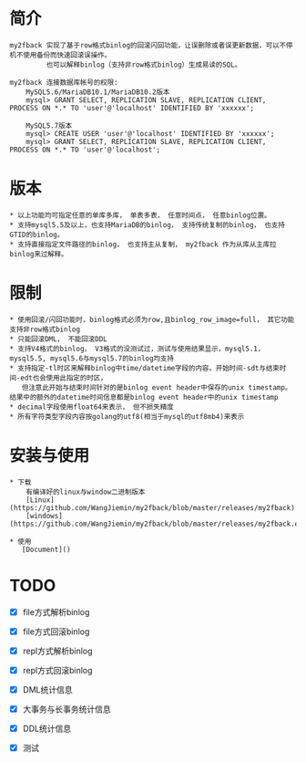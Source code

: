 # 简介
	my2fback 实现了基于row格式binlog的回滚闪回功能，让误删除或者误更新数据，可以不停机不使用备份而快速回滚误操作。
	         也可以解释binlog（支持非row格式binlog）生成易读的SQL。
	
	my2fback 连接数据库帐号的权限: 
	    MySQL5.6/MariaDB10.1/MariaDB10.2版本
	    mysql> GRANT SELECT, REPLICATION SLAVE, REPLICATION CLIENT, PROCESS ON *.* TO 'user'@'localhost' IDENTIFIED BY 'xxxxxx';
	    
	    MySQL5.7版本
	    mysql> CREATE USER 'user'@'localhost' IDENTIFIED BY 'xxxxxx';
	    mysql> GRANT SELECT, REPLICATION SLAVE, REPLICATION CLIENT, PROCESS ON *.* TO 'user'@'localhost';

# 版本 
    * 以上功能均可指定任意的单库多库， 单表多表， 任意时间点， 任意binlog位置。
    * 支持mysql5.5及以上，也支持MariaDB的binlog， 支持传统复制的binlog， 也支持GTID的binlog。
    * 支持直接指定文件路径的binlog， 也支持主从复制， my2fback 作为从库从主库拉binlog来过解释。
# 限制
    * 使用回滚/闪回功能时，binlog格式必须为row,且binlog_row_image=full， 其它功能支持非row格式binlog
    * 只能回滚DML， 不能回滚DDL
    * 支持V4格式的binlog， V3格式的没测试过，测试与使用结果显示，mysql5.1，mysql5.5, mysql5.6与mysql5.7的binlog均支持
    * 支持指定-tl时区来解释binlog中time/datetime字段的内容。开始时间-sdt与结束时间-edt也会使用此指定的时区， 
       但注意此开始与结束时间针对的是binlog event header中保存的unix timestamp。结果中的额外的datetime时间信息都是binlog event header中的unix timestamp
    * decimal字段使用float64来表示， 但不损失精度
    * 所有字符类型字段内容按golang的utf8(相当于mysql的utf8mb4)来表示
    
# 安装与使用 
    * 下载
        有编译好的linux与window二进制版本
        [Linux](https://github.com/WangJiemin/my2fback/blob/master/releases/my2fback)
        [windows](https://github.com/WangJiemin/my2fback/blob/master/releases/my2fback.exe)
        
    * 使用
       [Document]()

# TODO
- [x] file方式解析binlog
- [x] file方式回滚binlog
- [x] repl方式解析binlog
- [x] repl方式回滚binlog
- [x] DML统计信息
- [x] 大事务与长事务统计信息
- [x] DDL统计信息
- [x] 测试




